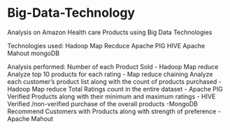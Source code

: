 # Big-Data-Technology
Analysis on Amazon Health care Products using Big Data Technologies

Technologies used:
Hadoop 
Map Recduce
Apache PIG
HIVE
Apache Mahout
mongoDB

Analysis performed:
Number of each Product Sold   - Hadoop Map reduce
Analyze top 10 products for each rating - Map reduce chaining
Analyze each customer’s product list along with the count of products purchased - Hadoop Map reduce 
Total Ratings count in the entire dataset - Apache PIG
Verified Products along with their minimum and maximum ratings - HIVE
Verified /non-verified purchase of the overall products -MongoDB
Recommend Customers with Products along with strength of preference - Apache Mahout
